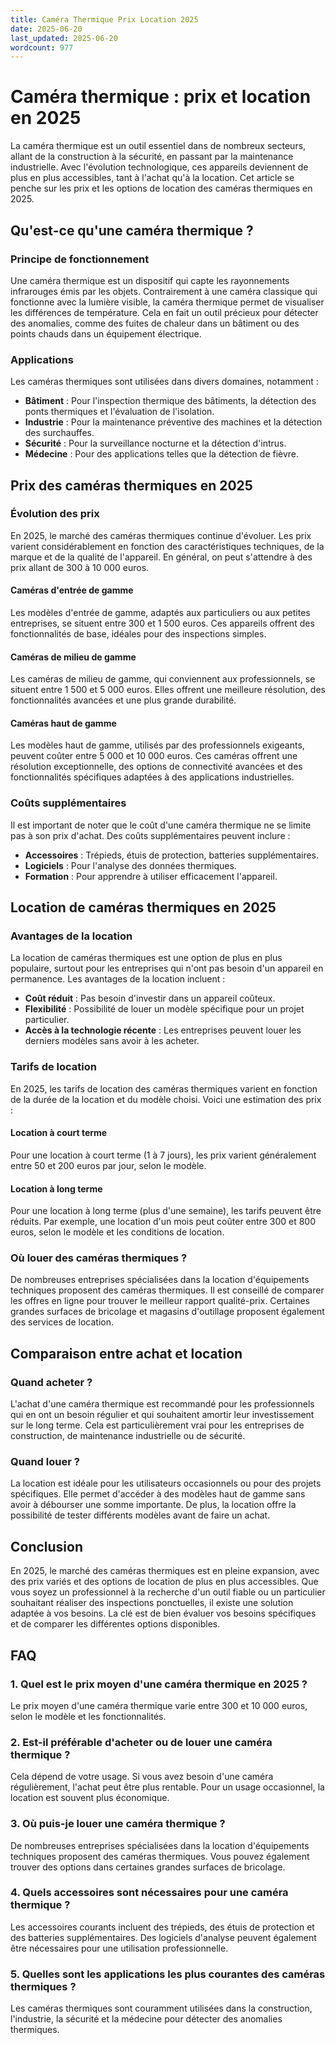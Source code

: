 ```yaml
---
title: Caméra Thermique Prix Location 2025
date: 2025-06-20
last_updated: 2025-06-20
wordcount: 977
---
```


# Caméra thermique : prix et location en 2025

La caméra thermique est un outil essentiel dans de nombreux secteurs, allant de la construction à la sécurité, en passant par la maintenance industrielle. Avec l'évolution technologique, ces appareils deviennent de plus en plus accessibles, tant à l'achat qu'à la location. Cet article se penche sur les prix et les options de location des caméras thermiques en 2025.

## Qu'est-ce qu'une caméra thermique ?

### Principe de fonctionnement

Une caméra thermique est un dispositif qui capte les rayonnements infrarouges émis par les objets. Contrairement à une caméra classique qui fonctionne avec la lumière visible, la caméra thermique permet de visualiser les différences de température. Cela en fait un outil précieux pour détecter des anomalies, comme des fuites de chaleur dans un bâtiment ou des points chauds dans un équipement électrique.

### Applications

Les caméras thermiques sont utilisées dans divers domaines, notamment :

- **Bâtiment** : Pour l'inspection thermique des bâtiments, la détection des ponts thermiques et l'évaluation de l'isolation.
- **Industrie** : Pour la maintenance préventive des machines et la détection des surchauffes.
- **Sécurité** : Pour la surveillance nocturne et la détection d'intrus.
- **Médecine** : Pour des applications telles que la détection de fièvre.

## Prix des caméras thermiques en 2025

### Évolution des prix

En 2025, le marché des caméras thermiques continue d'évoluer. Les prix varient considérablement en fonction des caractéristiques techniques, de la marque et de la qualité de l'appareil. En général, on peut s'attendre à des prix allant de 300 à 10 000 euros.

#### Caméras d'entrée de gamme

Les modèles d'entrée de gamme, adaptés aux particuliers ou aux petites entreprises, se situent entre 300 et 1 500 euros. Ces appareils offrent des fonctionnalités de base, idéales pour des inspections simples.

#### Caméras de milieu de gamme

Les caméras de milieu de gamme, qui conviennent aux professionnels, se situent entre 1 500 et 5 000 euros. Elles offrent une meilleure résolution, des fonctionnalités avancées et une plus grande durabilité.

#### Caméras haut de gamme

Les modèles haut de gamme, utilisés par des professionnels exigeants, peuvent coûter entre 5 000 et 10 000 euros. Ces caméras offrent une résolution exceptionnelle, des options de connectivité avancées et des fonctionnalités spécifiques adaptées à des applications industrielles.

### Coûts supplémentaires

Il est important de noter que le coût d'une caméra thermique ne se limite pas à son prix d'achat. Des coûts supplémentaires peuvent inclure :

- **Accessoires** : Trépieds, étuis de protection, batteries supplémentaires.
- **Logiciels** : Pour l'analyse des données thermiques.
- **Formation** : Pour apprendre à utiliser efficacement l'appareil.

## Location de caméras thermiques en 2025

### Avantages de la location

La location de caméras thermiques est une option de plus en plus populaire, surtout pour les entreprises qui n'ont pas besoin d'un appareil en permanence. Les avantages de la location incluent :

- **Coût réduit** : Pas besoin d'investir dans un appareil coûteux.
- **Flexibilité** : Possibilité de louer un modèle spécifique pour un projet particulier.
- **Accès à la technologie récente** : Les entreprises peuvent louer les derniers modèles sans avoir à les acheter.

### Tarifs de location

En 2025, les tarifs de location des caméras thermiques varient en fonction de la durée de la location et du modèle choisi. Voici une estimation des prix :

#### Location à court terme

Pour une location à court terme (1 à 7 jours), les prix varient généralement entre 50 et 200 euros par jour, selon le modèle.

#### Location à long terme

Pour une location à long terme (plus d'une semaine), les tarifs peuvent être réduits. Par exemple, une location d'un mois peut coûter entre 300 et 800 euros, selon le modèle et les conditions de location.

### Où louer des caméras thermiques ?

De nombreuses entreprises spécialisées dans la location d'équipements techniques proposent des caméras thermiques. Il est conseillé de comparer les offres en ligne pour trouver le meilleur rapport qualité-prix. Certaines grandes surfaces de bricolage et magasins d'outillage proposent également des services de location.

## Comparaison entre achat et location

### Quand acheter ?

L'achat d'une caméra thermique est recommandé pour les professionnels qui en ont un besoin régulier et qui souhaitent amortir leur investissement sur le long terme. Cela est particulièrement vrai pour les entreprises de construction, de maintenance industrielle ou de sécurité.

### Quand louer ?

La location est idéale pour les utilisateurs occasionnels ou pour des projets spécifiques. Elle permet d'accéder à des modèles haut de gamme sans avoir à débourser une somme importante. De plus, la location offre la possibilité de tester différents modèles avant de faire un achat.

## Conclusion

En 2025, le marché des caméras thermiques est en pleine expansion, avec des prix variés et des options de location de plus en plus accessibles. Que vous soyez un professionnel à la recherche d'un outil fiable ou un particulier souhaitant réaliser des inspections ponctuelles, il existe une solution adaptée à vos besoins. La clé est de bien évaluer vos besoins spécifiques et de comparer les différentes options disponibles.

## FAQ

### 1. Quel est le prix moyen d'une caméra thermique en 2025 ?

Le prix moyen d'une caméra thermique varie entre 300 et 10 000 euros, selon le modèle et les fonctionnalités.

### 2. Est-il préférable d'acheter ou de louer une caméra thermique ?

Cela dépend de votre usage. Si vous avez besoin d'une caméra régulièrement, l'achat peut être plus rentable. Pour un usage occasionnel, la location est souvent plus économique.

### 3. Où puis-je louer une caméra thermique ?

De nombreuses entreprises spécialisées dans la location d'équipements techniques proposent des caméras thermiques. Vous pouvez également trouver des options dans certaines grandes surfaces de bricolage.

### 4. Quels accessoires sont nécessaires pour une caméra thermique ?

Les accessoires courants incluent des trépieds, des étuis de protection et des batteries supplémentaires. Des logiciels d'analyse peuvent également être nécessaires pour une utilisation professionnelle.

### 5. Quelles sont les applications les plus courantes des caméras thermiques ?

Les caméras thermiques sont couramment utilisées dans la construction, l'industrie, la sécurité et la médecine pour détecter des anomalies thermiques.
